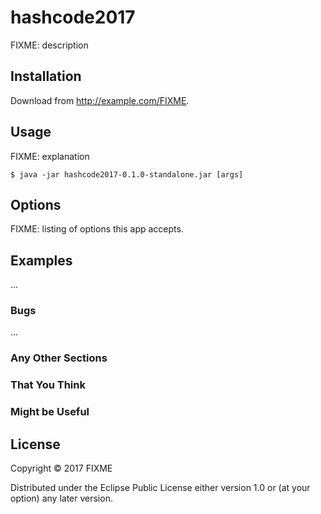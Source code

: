 # hashcode2017

FIXME: description

## Installation

Download from http://example.com/FIXME.

## Usage

FIXME: explanation

    $ java -jar hashcode2017-0.1.0-standalone.jar [args]

## Options

FIXME: listing of options this app accepts.

## Examples

...

### Bugs

...

### Any Other Sections
### That You Think
### Might be Useful

## License

Copyright © 2017 FIXME

Distributed under the Eclipse Public License either version 1.0 or (at
your option) any later version.

